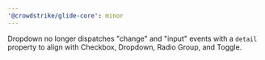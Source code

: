 ```yaml
---
'@crowdstrike/glide-core': minor
---
```


Dropdown no longer dispatches "change" and "input" events with a `detail` property to align with Checkbox, Dropdown, Radio Group, and Toggle.
